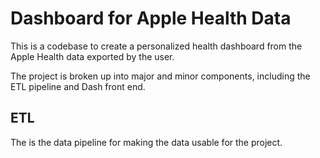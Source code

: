 # Dashboard for Apple Health Data

This is a codebase to create a personalized health dashboard from the Apple Health data exported by the user. 

The project is broken up into major and minor components, including the ETL pipeline and Dash front end.

## ETL

The is the data pipeline for making the data usable for the project.
